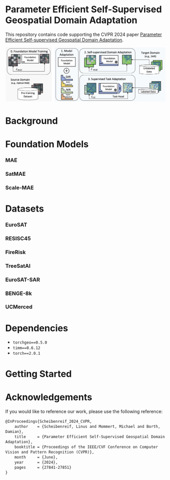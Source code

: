 # Parameter Efficient Self-Supervised Geospatial Domain Adaptation

This repository contains code supporting the CVPR 2024 paper [Parameter Efficient Self-supervised Geospatial Domain Adaptation](https://openaccess.thecvf.com/content/CVPR2024/html/Scheibenreif_Parameter_Efficient_Self-Supervised_Geospatial_Domain_Adaptation_CVPR_2024_paper.html).

![Overview image](assets/overview_v2.jpg "Method Overview")

# Background

# Foundation Models
### MAE

### SatMAE

### Scale-MAE

# Datasets
### EuroSAT

### RESISC45

### FireRisk

### TreeSatAI

### EuroSAT-SAR

### BENGE-8k

### UCMerced

# Dependencies
* `torchgeo==0.5.0`
* `timm==0.6.12`
* `torch==2.0.1`

# Getting Started


# Acknowledgements
If you would like to reference our work, please use the following reference:
```
@InProceedings{Scheibenreif_2024_CVPR,
    author    = {Scheibenreif, Linus and Mommert, Michael and Borth, Damian},
    title     = {Parameter Efficient Self-Supervised Geospatial Domain Adaptation},
    booktitle = {Proceedings of the IEEE/CVF Conference on Computer Vision and Pattern Recognition (CVPR)},
    month     = {June},
    year      = {2024},
    pages     = {27841-27851}
}
```